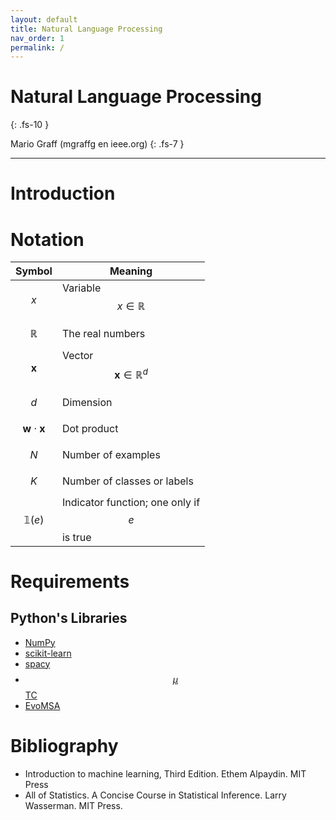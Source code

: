 ```yaml
---
layout: default
title: Natural Language Processing
nav_order: 1
permalink: /
---
```


# Natural Language Processing
{: .fs-10 }

Mario Graff (mgraffg en ieee.org)
{: .fs-7 }


---

# Introduction

# Notation

|Symbol            | Meaning                      |
|------------------|------------------------------|
|$$x$$             | Variable $$x \in \mathbb R$$ |
|$$\mathbb R$$     | The real numbers             |
|$$\mathbf x$$     | Vector $$\mathbf x \in \mathbb R^d$$ |
|$$d$$             | Dimension                    |
|$$\mathbf w \cdot \mathbf x$$ | Dot product    |
|$$N$$             | Number of examples           |
|$$K$$             | Number of classes or labels  |
|$$\mathbb 1(e)$$  | Indicator function; one only if $$e$$ is true |

#  Requirements

## Python's Libraries

- [NumPy](https://numpy.org)
- [scikit-learn](https://scikit-learn.org/stable/index.html)
- [spacy](https://spacy.io)
- [$$\mu$$TC](https://microtc.readthedocs.io/en/latest/)
- [EvoMSA](https://evomsa.readthedocs.io/en/latest/)

# Bibliography

- Introduction to machine learning, Third Edition. Ethem Alpaydin. MIT Press
- All of Statistics. A Concise Course in Statistical Inference. Larry Wasserman. MIT Press.
